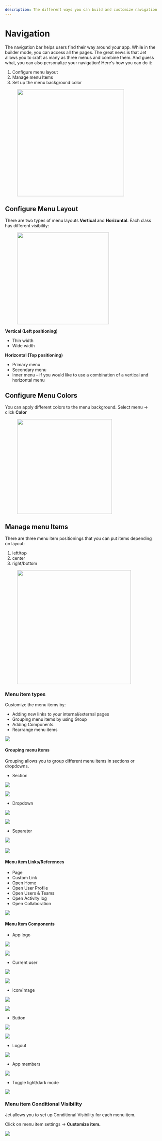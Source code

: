 ```yaml
---
description: The different ways you can build and customize navigation in your apps
---
```


# Navigation

The navigation bar helps users find their way around your app. While in the builder mode, you can access all the pages. The great news is that Jet allows you to craft as many as three menus and combine them. And guess what, you can also personalize your navigation! Here's how you can do it:

1. Configure menu layout
2. Manage menu Items
3. Set up the menu background color

<figure><img src="../../../../.gitbook/assets/Untitled 9.jpg" alt="" width="352"><figcaption></figcaption></figure>

## Configure Menu Layout

There are two types of menu layouts **Vertical** and **Horizontal.** Each class has different visibility:

<figure><img src="../../../../.gitbook/assets/image (17).png" alt="" width="302"><figcaption></figcaption></figure>

**Vertical  (Left positioning)**

* Thin width
* Wide width

**Horizontal (Top positioning)**

* Primary menu
* Secondary menu
* Inner menu – if you would like to use a combination of a vertical and horizontal menu

## Configure Menu Colors

You can apply different colors to the menu background. Select menu -> click **Color**

<figure><img src="../../../../.gitbook/assets/image (24).png" alt="" width="312"><figcaption></figcaption></figure>

## Manage menu Items

There are three menu item positionings that you can put items depending on layout:

1. left/top&#x20;
2. center&#x20;
3. right/bottom

<figure><img src="../../../../.gitbook/assets/exp.jpg" alt="" width="375"><figcaption></figcaption></figure>

### Menu item types

Customize the menu items by:

* Adding new links to your internal/external pages
* Grouping menu items by using Group&#x20;
* Adding Components
* Rearrange menu items

![](<../../../../.gitbook/assets/image (63).png>)

#### **Grouping menu items**

Grouping allows you to group different menu items in sections or dropdowns.

* Section

![](<../../../../.gitbook/assets/image (55).png>)

![](<../../../../.gitbook/assets/image (37).png>)

* Dropdown

![](<../../../../.gitbook/assets/image (80).png>)

![](<../../../../.gitbook/assets/image (41).png>)

* Separator

![](<../../../../.gitbook/assets/image (56).png>)

#### ![](<../../../../.gitbook/assets/image (78).png>)

#### **Menu item Links/References**

* Page
* Custom Link
* Open Home
* Open User Profile
* Open Users & Teams
* Open Activity log
* Open Collaboration

![](<../../../../.gitbook/assets/image (60).png>)

#### **Menu Item Components**

* App logo

![](<../../../../.gitbook/assets/image (51).png>)

![](<../../../../.gitbook/assets/image (72).png>)

* Current user

![](<../../../../.gitbook/assets/image (11).png>)

![](<../../../../.gitbook/assets/image (107).png>)

* Icon/Image

![](<../../../../.gitbook/assets/image (94).png>)

![](<../../../../.gitbook/assets/image (114).png>)

* Button

![](<../../../../.gitbook/assets/image (102).png>)

![](<../../../../.gitbook/assets/image (4) (1) (1).png>)

* Logout

![](<../../../../.gitbook/assets/image (31).png>)

* App members

![](<../../../../.gitbook/assets/image (3) (6).png>)

* Toggle light/dark mode

![](<../../../../.gitbook/assets/image (12).png>)

###

### Menu item Conditional Visibility

Jet allows you to set up Conditional Visibility for each menu item.&#x20;

Click on menu item settings -> **Customize item.**

![](<../../../../.gitbook/assets/image (34).png>)

<figure><img src="../../../../.gitbook/assets/image (23).png" alt=""><figcaption></figcaption></figure>










